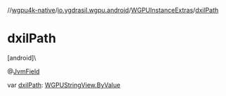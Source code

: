 //[wgpu4k-native](../../../index.md)/[io.ygdrasil.wgpu.android](../index.md)/[WGPUInstanceExtras](index.md)/[dxilPath](dxil-path.md)

# dxilPath

[android]\

@[JvmField](https://kotlinlang.org/api/core/kotlin-stdlib/kotlin.jvm/-jvm-field/index.html)

var [dxilPath](dxil-path.md): [WGPUStringView.ByValue](../-w-g-p-u-string-view/-by-value/index.md)